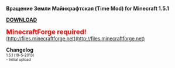 **Вращение Земли Майнкрафтская (Time Mod) for Minecraft 1.5.1**

**[DOWNLOAD](https://github.com/Sedridor/B3M/wiki/Downloads)**

**<font size=4 color=red>MinecraftForge required!</font>**<br>
<font size=2>[http://files.minecraftforge.net](http://files.minecraftforge.net)</font>

**Changelog**<br>
<font size=1>1.5.1 \(19-5-2013\)<br>
\- Initial upload</font>
